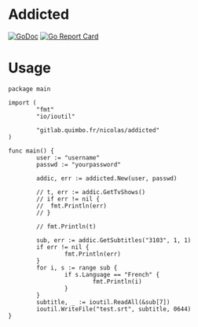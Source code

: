 Addicted
=====

[![GoDoc](https://godoc.org/github.com/odwrtw/addicted?status.svg)](http://godoc.org/github.com/odwrtw/addicted)
[![Go Report Card](https://goreportcard.com/badge/github.com/odwrtw/addicted)](https://goreportcard.com/report/github.com/odwrtw/addicted)


Usage
=====

    package main

    import (
            "fmt"
            "io/ioutil"

            "gitlab.quimbo.fr/nicolas/addicted"
    )

    func main() {
            user := "username"
            passwd := "yourpassword"

            addic, err := addicted.New(user, passwd)

            // t, err := addic.GetTvShows()
            // if err != nil {
            // 	fmt.Println(err)
            // }

            // fmt.Println(t)

            sub, err := addic.GetSubtitles("3103", 1, 1)
            if err != nil {
                    fmt.Println(err)
            }
            for i, s := range sub {
                    if s.Language == "French" {
                            fmt.Println(i)
                    }
            }
            subtitle, _ := ioutil.ReadAll(&sub[7])
            ioutil.WriteFile("test.srt", subtitle, 0644)
    }

